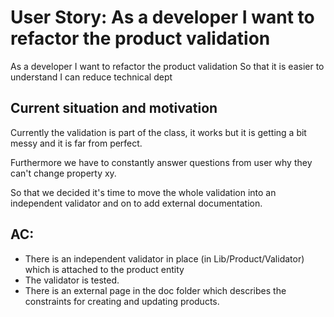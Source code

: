 User Story: As a developer I want to refactor the product validation
=====================================================================
As a developer 
I want to refactor the product validation
So that it is easier to understand I can reduce technical dept

Current situation and motivation
---------------------------------
Currently the validation is part of the class, it works but it is getting a bit messy and it is far from perfect.

Furthermore we have to constantly answer questions from user why they can't change property xy. 

So that we decided it's time to move the whole validation into an independent validator and on to add external documentation.

AC:
---
- There is an independent validator in place (in Lib/Product/Validator) which is attached to the product entity
- The validator is tested.  
- There is an external page in the doc folder which describes the constraints for creating and updating products. 